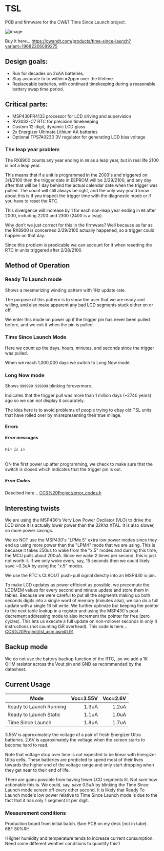 # TSL

PCB and firmware for the CW&T Time Since Launch project.

![image](https://github.com/bigjosh/TSL-calibre-MSP/assets/5520281/20763a34-e9c7-4478-9f9a-e5587940cfa9)


Buy it here...
https://cwandt.com/products/time-since-launch?variant=19682206089275


## Design goals:

* Run for decades on 2xAA batteries.
* Stay accurate to to within ±2ppm over the lifetime.  
* Replaceable batteries, with continued timekeeping during a reasonable battery swap time period.  

## Critical parts:

* MSP430FR4133 processor for LCD driving and supervision
* RV3032-C7 RTC for precision timekeeping
* Custom 12-digit, dynamic LCD glass 
* 2x Energizer Ultimate Lithium AA batteries
* Optional TPS7A0230 3V regulator for generating LCD bias voltage

### The leap year problem

The RX8900 counts any year ending in `00` as a leap year, but in real life 2100 is not a leap year.

This means that if a unit is programmed in the 2000's and triggered on 3/1/2100 then the trigger date in EEPROM will be 2/29/2100, and any day after that will be 1 day behind the actual calendar date when the trigger was pulled. The count will still always be right, and the only way you'd know about this is if you inspect the trigger time with the diagnostic mode or if you have to reset the RTC.

This divergence will increase by 1 for each non-leap year ending in `00` after 2000, including 2200 and 2300 (2400 is a leap). 

Why don't we just correct for this in the firmware? Well because as far as the RX8900 is concerned 2/29/2100 actually happened, so a trigger could happen on that day.

Since this problem is predicable we can account for it when resetting the RTC in units triggered after 2/28/2100. 

## Method of Operation

### Ready To Launch mode 

Shows a mesmerizing winding pattern with 1Hz update rate. 

The purpose of this pattern is to show the user that we are ready and willing, and also make apparent any bad LCD segments stuck either on or off. 

We enter this mode on power up if the trigger pin has never been pulled before, and we exit it when the pin is pulled. 

### Time Since Launch Mode

Here we count up the days, hours, minutes, and seconds since the trigger was pulled. 

When we reach 1,000,000 days we switch to Long Now mode. 

### Long Now mode

Shows `999999 999999` blinking forevermore. 

Indicates that the trigger pull was more than 1 million days (~2740 years) ago so we can not display it accurately. 

The idea here is to avoid problems of people trying to ebay old TSL units that have rolled over by misrepresenting their true milage.

#### Errors

##### Error messages 

###### `Pin is in`
ON the first power up after programming, we check to make sure that the switch is closed which indicates that the trigger pin is out.   

##### Error Codes 

Descibed here...
[CCS%20Project/error_codes.h](CCS%20Project/error_codes.h)

## Interesting twists

We are using the MSP430's Very Low Power Oscilator (VLO) to drive the LCD since it is actually lower power than the 32Khz XTAL. It is also slower, so more power savings. 

We do NOT use the MSP430's "LPMx.5" extra low power modes since they end up using more power than the "LPM4" mode that we are using. This is becuase it takes 250us to wake from the "x.5" modes and durring this time, the MCU pulls about 200uA. Since we wake 2 times per second, this is just not worth it. If we only woke every, say, 15 seconds then we could likely save ~0.3uA by using the "x.5" modes. 

We use the RTC's CLKOUT push-pull signal directly into an MSP430 io pin.

To make LCD updates as power efficient as possible, we precomute the LCDMEM values for every second and minute update and store them in tables. Because we were careful to put all the segments making up both seconds digits into a single word of memory (minutes also), we can do a full update with a single 16 bit write. We further optimize but keeping the pointer to the next table lookup in a register and using the MSP430's post-decrement addressing mode to also increment the pointer for free (zero cycles). This lets us execute a full update on non-rollover seconds in only 4 instructions (not counting ISR overhead). This code is here...
[CCS%20Project/tsl_asm.asm#L91](CCS%20Project/tsl_asm.asm#L91)

## Backup mode

We do not use the battery backup function of the RTC, ,so we add a 1K OHM resistor across the Vout pin and GND as recommended by the datasheet. 

## Current Usage

| Mode | Vcc=3.55V| Vcc=2.6V |
| - | -: | -: | 
| Ready to Launch Running | 1.3uA | 1.2uA | 
| Ready to Launch Static | 1.1uA | 1.0uA | 
| Time Since Launch | 1.8uA | 1.7uA |

3.55V is approximately the voltage of a pair of fresh Energizer Ultra batteries.
2.6V is approximately the voltage when the screen starts to become hard to read. 

Note that voltage drop over time is not expected to be linear with Energizer Ultra cells. These batteries are predicted to spend most of their lives towards the higher end of the voltage range and only start dropping when they get near to their end of life.  

There are gains possible from having fewer LCD segments lit. Not sure how actionable this is. We could, say, save 0.5uA by blinking the Time Since Launch mode screen off every other second. It is likely that Ready To Launch mode's low power relative to Time Since Launch mode is due to the fact that it has only 1 segment lit per digit. 

### Measurement conditions

Production board from initial batch. Bare PCB on my desk (not in tube).  
68F
80%RH

(Higher humidity and temperature tends to increase current consumption. Need some different weather conditions to quantify this!) 
